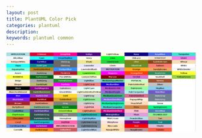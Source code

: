 ```yaml
---
layout: post
title: PlantUML Color Pick
categories: plantuml
description: 
keywords: plantuml common
---
```


![](plantuml-colors.png)